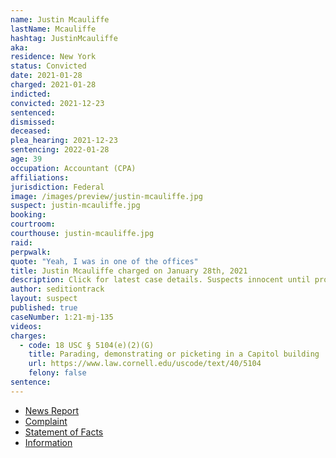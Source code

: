 ```yaml
---
name: Justin Mcauliffe
lastName: Mcauliffe
hashtag: JustinMcauliffe
aka:
residence: New York
status: Convicted
date: 2021-01-28
charged: 2021-01-28
indicted:
convicted: 2021-12-23
sentenced:
dismissed:
deceased:
plea_hearing: 2021-12-23
sentencing: 2022-01-28
age: 39
occupation: Accountant (CPA)
affiliations:
jurisdiction: Federal
image: /images/preview/justin-mcauliffe.jpg
suspect: justin-mcauliffe.jpg
booking:
courtroom:
courthouse: justin-mcauliffe.jpg
raid:
perpwalk:
quote: "Yeah, I was in one of the offices"
title: Justin Mcauliffe charged on January 28th, 2021
description: Click for latest case details. Suspects innocent until proven guilty.
author: seditiontrack
layout: suspect
published: true
caseNumber: 1:21-mj-135
videos:
charges:
  - code: 18 USC § 5104(e)(2)(G)
    title: Parading, demonstrating or picketing in a Capitol building
    url: https://www.law.cornell.edu/uscode/text/40/5104
    felony: false
sentence:
---
```


- [News Report](https://nypost.com/2021/01/28/cpa-justin-mcauliffe-busted-for-role-in-deadly-capitol-riot/)
- [Complaint](https://www.justice.gov/opa/page/file/1361466/download)
- [Statement of Facts](https://www.justice.gov/opa/page/file/1361466/download)
- [Information](https://extremism.gwu.edu/sites/g/files/zaxdzs2191/f/Justin%20McAuliffe%20Information.pdf)
